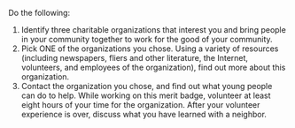 Do the following:

1. Identify three charitable organizations that interest you and bring people in your community together to work for the good of your community.
1. Pick ONE of the organizations you chose. Using a variety of resources (including newspapers, fliers and other literature, the Internet, volunteers, and employees of the organization), find out more about this organization.
1. Contact the organization you chose, and find out what young people can do to help. While working on this merit badge, volunteer at least eight hours of your time for the organization. After your volunteer experience is over, discuss what you have learned with a neighbor.
